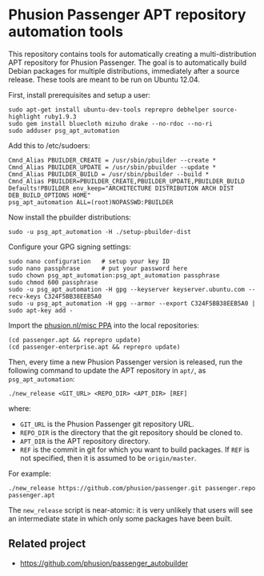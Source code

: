 # Phusion Passenger APT repository automation tools

This repository contains tools for automatically creating a multi-distribution APT repository for Phusion Passenger. The goal is to automatically build Debian packages for multiple distributions, immediately after a source release. These tools are meant to be run on Ubuntu 12.04.

First, install prerequisites and setup a user:

    sudo apt-get install ubuntu-dev-tools reprepro debhelper source-highlight ruby1.9.3
    sudo gem install bluecloth mizuho drake --no-rdoc --no-ri
    sudo adduser psg_apt_automation

Add this to /etc/sudoers:

    Cmnd_Alias PBUILDER_CREATE = /usr/sbin/pbuilder --create *
    Cmnd_Alias PBUILDER_UPDATE = /usr/sbin/pbuilder --update *
    Cmnd_Alias PBUILDER_BUILD = /usr/sbin/pbuilder --build *
    Cmnd_Alias PBUILDER=PBUILDER_CREATE,PBUILDER_UPDATE,PBUILDER_BUILD
    Defaults!PBUILDER env_keep="ARCHITECTURE DISTRIBUTION ARCH DIST DEB_BUILD_OPTIONS HOME"
    psg_apt_automation ALL=(root)NOPASSWD:PBUILDER

Now install the pbuilder distributions:

    sudo -u psg_apt_automation -H ./setup-pbuilder-dist

Configure your GPG signing settings:

    sudo nano configuration   # setup your key ID
    sudo nano passphrase      # put your password here
    sudo chown psg_apt_automation:psg_apt_automation passphrase
    sudo chmod 600 passphrase
    sudo -u psg_apt_automation -H gpg --keyserver keyserver.ubuntu.com --recv-keys C324F5BB38EEB5A0
    sudo -u psg_apt_automation -H gpg --armor --export C324F5BB38EEB5A0 | sudo apt-key add -

Import the [phusion.nl/misc PPA](https://launchpad.net/~phusion.nl/+archive/misc) into the local repositories:

    (cd passenger.apt && reprepro update)
    (cd passenger-enterprise.apt && reprepro update)

Then, every time a new Phusion Passenger version is released, run the following command to update the APT repository in `apt/`, as `psg_apt_automation`:

    ./new_release <GIT_URL> <REPO_DIR> <APT_DIR> [REF]

where:

 * `GIT_URL` is the Phusion Passenger git repository URL.
 * `REPO_DIR` is the directory that the git repository should be cloned to.
 * `APT_DIR` is the APT repository directory.
 * `REF` is the commit in git for which you want to build packages. If `REF` is not specified, then it is assumed to be `origin/master`.

For example:

    ./new_release https://github.com/phusion/passenger.git passenger.repo passenger.apt

The `new_release` script is near-atomic: it is very unlikely that users will see an intermediate state in which only some packages have been built.

## Related project

 * https://github.com/phusion/passenger_autobuilder
